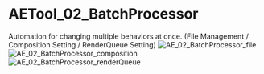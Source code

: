 # AETool_02_BatchProcessor
Automation for changing multiple behaviors at once. 
(File Management / Composition Setting / RenderQueue Setting)
![AE_02_BatchProcessor_file](https://user-images.githubusercontent.com/62367404/142723296-a1c024b6-b48e-4da9-94eb-bd78f76ed12e.jpg)
![AE_02_BatchProcessor_composition](https://user-images.githubusercontent.com/62367404/142723292-342fd072-1ae9-494c-9626-59e857bbec81.jpg)
![AE_02_BatchProcessor_renderQueue](https://user-images.githubusercontent.com/62367404/142723298-fb1ccf0a-b6a9-4c73-b67a-110134c3662b.jpg)
